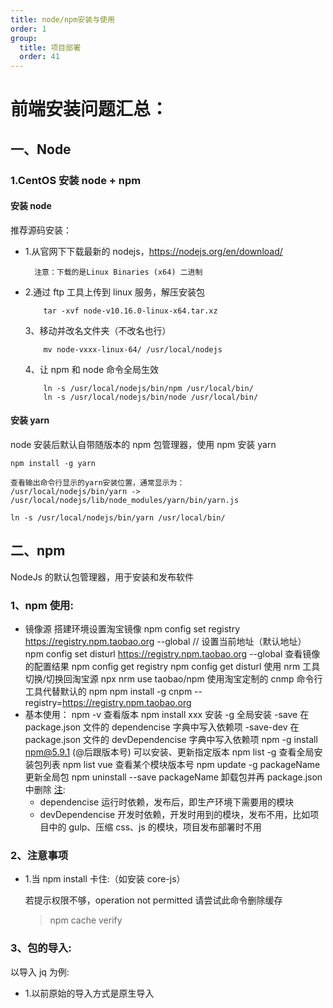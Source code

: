 ```yaml
---
title: node/npm安装与使用
order: 1
group:
  title: 项目部署
  order: 41
---
```


# 前端安装问题汇总：

## 一、Node

### 1.CentOS 安装 node + npm

#### 安装 node

推荐源码安装：

- 1.从官网下下载最新的 nodejs，https://nodejs.org/en/download/

        注意：下载的是Linux Binaries (x64) 二进制

- 2.通过 ftp 工具上传到 linux 服务，解压安装包

          tar -xvf node-v10.16.0-linux-x64.tar.xz

  3、移动并改名文件夹（不改名也行）

          mv node-vxxx-linux-64/ /usr/local/nodejs

  4、让 npm 和 node 命令全局生效

          ln -s /usr/local/nodejs/bin/npm /usr/local/bin/
          ln -s /usr/local/nodejs/bin/node /usr/local/bin/


[注]: 后续安装yarn等其他的配置环境变量，都可以软连接到/usr/loca/bin下

#### 安装 yarn

node 安装后默认自带随版本的 npm 包管理器，使用 npm 安装 yarn

    npm install -g yarn

    查看输出命令行显示的yarn安装位置，通常显示为：
    /usr/local/nodejs/bin/yarn -> /usr/local/nodejs/lib/node_modules/yarn/bin/yarn.js

    ln -s /usr/local/nodejs/bin/yarn /usr/local/bin/

## 二、npm

NodeJs 的默认包管理器，用于安装和发布软件

### 1、npm 使用:

- 镜像源
  搭建环境设置淘宝镜像
  npm config set registry https://registry.npm.taobao.org --global // 设置当前地址（默认地址）
  npm config set disturl https://registry.npm.taobao.org --global
  查看镜像的配置结果
  npm config get registry
  npm config get disturl
  使用 nrm 工具切换/切换回淘宝源
  npx nrm use taobao/npm
  使用淘宝定制的 cnmp 命令行工具代替默认的 npm
  npm install -g cnpm --registry=https://registry.npm.taobao.org
- 基本使用：
  npm -v 查看版本
  npm install xxx 安装
  -g 全局安装
  -save 在 package.json 文件的 dependencise 字典中写入依赖项
  -save-dev 在 package.json 文件的 devDependencise 字典中写入依赖项
  npm -g install npm@5.9.1 (@后跟版本号) 可以安装、更新指定版本
  npm list -g 查看全局安装包列表
  npm list vue 查看某个模块版本号
  npm update -g packageName 更新全局包
  npm uninstall --save packageName 卸载包并再 package.json 中删除
  [注]:
  - dependencise 运行时依赖，发布后，即生产环境下需要用的模块
  - devDependencise 开发时依赖，开发时用到的模块，发布不用，比如项目中的 gulp、压缩 css、js 的模块，项目发布部署时不用

### 2、注意事项

- 1.当 npm install 卡住:（如安装 core-js）

  若提示权限不够，operation not permitted 请尝试此命令删除缓存

  > npm cache verify

### 3、包的导入:

以导入 jq 为例:

- 1.以前原始的导入方式是原生导入
        <script src="./node_modules/jquery/dist/jquery.min.js"/>
- 2.使用 npm 则可以
        const $ = require("jquery") // npm安装 可直接从 node_modules 中自动找到jquery

        const foo = rquire("./func.js") // 导入js文件下的函数 后缀可不写

        const foo = rquire("./func")
